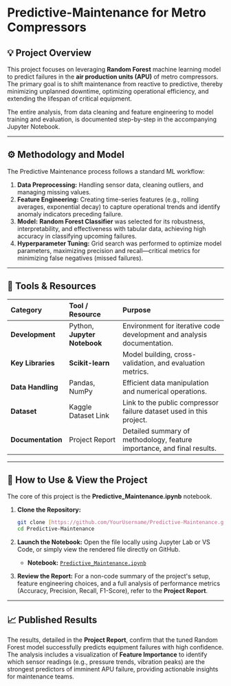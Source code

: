 # Predictive-Maintenance for Metro Compressors

## 💡 Project Overview

This project focuses on leveraging **Random Forest** machine learning model to predict failures in the **air production units (APU)** of metro compressors. The primary goal is to shift maintenance from reactive to predictive, thereby minimizing unplanned downtime, optimizing operational efficiency, and extending the lifespan of critical equipment.

The entire analysis, from data cleaning and feature engineering to model training and evaluation, is documented step-by-step in the accompanying Jupyter Notebook.

---

## ⚙️ Methodology and Model

The Predictive Maintenance process follows a standard ML workflow:

1.  **Data Preprocessing:** Handling sensor data, cleaning outliers, and managing missing values.
2.  **Feature Engineering:** Creating time-series features (e.g., rolling averages, exponential decay) to capture operational trends and identify anomaly indicators preceding failure.
3.  **Model:** **Random Forest Classifier** was selected for its robustness, interpretability, and effectiveness with tabular data, achieving high accuracy in classifying upcoming failures.
4.  **Hyperparameter Tuning:** Grid search was performed to optimize model parameters, maximizing precision and recall—critical metrics for minimizing false negatives (missed failures).

---

## 🧰 Tools & Resources

| Category | Tool / Resource | Purpose |
| :--- | :--- | :--- |
| **Development** | Python, **Jupyter Notebook** | Environment for iterative code development and analysis documentation. |
| **Key Libraries** | **Scikit-learn** | Model building, cross-validation, and evaluation metrics. |
| **Data Handling** | Pandas, NumPy | Efficient data manipulation and numerical operations. |
| **Dataset** | Kaggle Dataset Link | Link to the public compressor failure dataset used in this project. |
| **Documentation** | Project Report | Detailed summary of methodology, feature importance, and final results. |

---

## 🚀 How to Use & View the Project

The core of this project is the **Predictive_Maintenance.ipynb** notebook.

1.  **Clone the Repository:**
    ```bash
    git clone [https://github.com/YourUsername/Predictive-Maintenance.git](https://github.com/YourUsername/Predictive-Maintenance.git)
    cd Predictive-Maintenance
    ```
2.  **Launch the Notebook:** Open the file locally using Jupyter Lab or VS Code, or simply view the rendered file directly on GitHub.
    * **Notebook:** [`Predictive_Maintenance.ipynb`](./Predictive_Maintenance.ipynb)

3.  **Review the Report:** For a non-code summary of the project's setup, feature engineering choices, and a full analysis of performance metrics (Accuracy, Precision, Recall, F1-Score), refer to the **Project Report**.

---

## 📈 Published Results

The results, detailed in the **Project Report**, confirm that the tuned Random Forest model successfully predicts equipment failures with high confidence. The analysis includes a visualization of **Feature Importance** to identify which sensor readings (e.g., pressure trends, vibration peaks) are the strongest predictors of imminent APU failure, providing actionable insights for maintenance teams.
